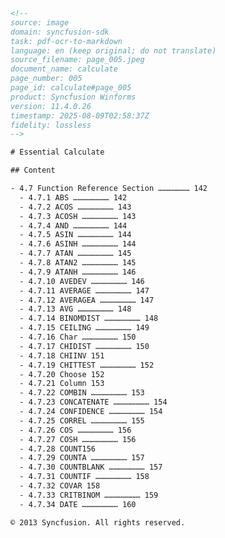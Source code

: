 ```html
<!--
source: image
domain: syncfusion-sdk
task: pdf-ocr-to-markdown
language: en (keep original; do not translate)
source_filename: page_005.jpeg
document_name: calculate
page_number: 005
page_id: calculate#page_005
product: Syncfusion Winforms
version: 11.4.0.26
timestamp: 2025-08-09T02:58:37Z
fidelity: lossless
-->

# Essential Calculate

## Content

- 4.7 Function Reference Section ………………… 142
  - 4.7.1 ABS …………………… 142
  - 4.7.2 ACOS …………………… 143
  - 4.7.3 ACOSH …………………… 143
  - 4.7.4 AND …………………… 144
  - 4.7.5 ASIN …………………… 144
  - 4.7.6 ASINH …………………… 144
  - 4.7.7 ATAN …………………… 145
  - 4.7.8 ATAN2 …………………… 145
  - 4.7.9 ATANH …………………… 146
  - 4.7.10 AVEDEV …………………… 146
  - 4.7.11 AVERAGE …………………… 147
  - 4.7.12 AVERAGEA …………………… 147
  - 4.7.13 AVG …………………… 148
  - 4.7.14 BINOMDIST …………………… 148
  - 4.7.15 CEILING …………………… 149
  - 4.7.16 Char …………………… 150
  - 4.7.17 CHIDIST …………………… 150
  - 4.7.18 CHIINV 151
  - 4.7.19 CHITTEST …………………… 152
  - 4.7.20 Choose 152
  - 4.7.21 Column 153
  - 4.7.22 COMBIN …………………… 153
  - 4.7.23 CONCATENATE …………………… 154
  - 4.7.24 CONFIDENCE …………………… 154
  - 4.7.25 CORREL …………………… 155
  - 4.7.26 COS …………………… 156
  - 4.7.27 COSH …………………… 156
  - 4.7.28 COUNT156
  - 4.7.29 COUNTA …………………… 157
  - 4.7.30 COUNTBLANK …………………… 157
  - 4.7.31 COUNTIF …………………… 158
  - 4.7.32 COVAR 158
  - 4.7.33 CRITBINOM …………………… 159
  - 4.7.34 DATE …………………… 160

© 2013 Syncfusion. All rights reserved.
```

<!-- tags: [Syncfusion Winforms, 11.4.0.26, calculate, sdk, technical documentation] keywords: [Essential Calculate, Function Reference, ABS, ACOS, ACOSH, AND, ASIN, ASINH, ATAN, ATAN2, ATANH, AVEDEV, AVERAGE, AVERAGEA, AVG, BINOMDIST, CEILING, Char, CHIDIST, CHIINV, CHITTEST, Choose, Column, COMBIN, CONCATENATE, CONFIDENCE, CORREL, COS, COSH, COUNT, COUNTA, COUNTBLANK, COUNTIF, COVAR, CRITBINOM, DATE] -->
